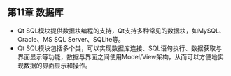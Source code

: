 ## 第11章 数据库
- Qt SQL模块提供数据块编程的支持，Qt支持多种常见的数据块，如MySQL、Oracle、MS SQL Server、SQLite等。
- Qt SQL模块包括多个类，可以实现数据库连接、SQL语句执行、数据获取与界面显示等功能，数据与界面之间使用Model/View架构，从而可以方便地实现数据的界面显示和操作。